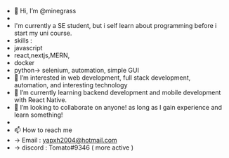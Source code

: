 - 👋 Hi, I’m @minegrass
-
- I'm currently a SE student, but i self learn about programming before i start my uni course.
- skills : 
- javascript
- react,nextjs,MERN,
- docker
- python-> selenium, automation, simple GUI
- 👀 I’m interested in web development, full stack development, automation, and interesting technology
- 🌱 I’m currently learning backend development and mobile development with React Native.
- 💞️ I’m looking to collaborate on anyone! as long as I gain experience and learn something!
- 
- 📫 How to reach me 
- -> Email : yapxh2004@hotmail.com
- -> discord : Tomato#9346 ( more active )

<!---
minegrass/minegrass is a ✨ special ✨ repository because its `README.md` (this file) appears on your GitHub profile.
You can click the Preview link to take a look at your changes.
--->
